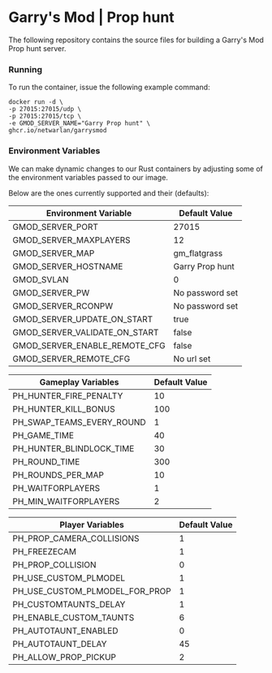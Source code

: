 # Garry's Mod | Prop hunt          
The following repository contains the source files for building a Garry's Mod Prop hunt server.


### Running
To run the container, issue the following example command:
```
docker run -d \
-p 27015:27015/udp \
-p 27015:27015/tcp \
-e GMOD_SERVER_NAME="Garry Prop hunt" \
ghcr.io/netwarlan/garrysmod
```

### Environment Variables
We can make dynamic changes to our Rust containers by adjusting some of the environment variables passed to our image.

Below are the ones currently supported and their (defaults):

Environment Variable | Default Value
-------------------- | -------------
GMOD_SERVER_PORT | 27015
GMOD_SERVER_MAXPLAYERS | 12
GMOD_SERVER_MAP | gm_flatgrass
GMOD_SERVER_HOSTNAME | Garry Prop hunt
GMOD_SVLAN | 0
GMOD_SERVER_PW | No password set
GMOD_SERVER_RCONPW | No password set
GMOD_SERVER_UPDATE_ON_START | true
GMOD_SERVER_VALIDATE_ON_START | false
GMOD_SERVER_ENABLE_REMOTE_CFG | false
GMOD_SERVER_REMOTE_CFG | No url set

Gameplay Variables | Default Value
-------------------| -------------
PH_HUNTER_FIRE_PENALTY | 10
PH_HUNTER_KILL_BONUS | 100
PH_SWAP_TEAMS_EVERY_ROUND | 1
PH_GAME_TIME | 40
PH_HUNTER_BLINDLOCK_TIME | 30
PH_ROUND_TIME | 300
PH_ROUNDS_PER_MAP | 10
PH_WAITFORPLAYERS | 1
PH_MIN_WAITFORPLAYERS | 2 

Player Variables | Default Value
-----------------| -------------
PH_PROP_CAMERA_COLLISIONS | 1
PH_FREEZECAM | 1
PH_PROP_COLLISION | 0
PH_USE_CUSTOM_PLMODEL | 1
PH_USE_CUSTOM_PLMODEL_FOR_PROP | 1 
PH_CUSTOMTAUNTS_DELAY | 1
PH_ENABLE_CUSTOM_TAUNTS | 6
PH_AUTOTAUNT_ENABLED | 0
PH_AUTOTAUNT_DELAY | 45
PH_ALLOW_PROP_PICKUP | 2